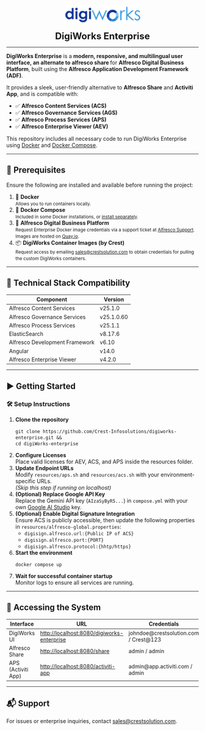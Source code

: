 <p align="center">
  <img src="https://github.com/Crest-Infosolutions/digiworks-enterprise/blob/main/resources/logo_digiworks.png?raw=true" alt="DigiWorks Logo" width="200"/>
</p>

<p align="center">
  <strong style="font-size: 24px;">DigiWorks Enterprise</strong>
</p>

---






<p><strong>DigiWorks Enterprise</strong> is a <strong>modern, responsive, and multilingual user interface, an alternate to alfresco share </strong> for <strong>Alfresco Digital Business Platform</strong>, built using the <strong>Alfresco Application Development Framework (ADF)</strong>.</p>

<p>It provides a sleek, user-friendly alternative to <strong>Alfresco Share</strong> and <strong>Activiti App</strong>, and is compatible with:</p>

<ul>
  <li>✅ <strong>Alfresco Content Services (ACS)</strong></li>
  <li>✅ <strong>Alfresco Governance Services (AGS)</strong></li>
  <li>✅ <strong>Alfresco Process Services (APS)</strong></li>
  <li>✅ <strong>Alfresco Enterprise Viewer (AEV)</strong></li>
</ul>

<p>This repository includes all necessary code to run DigiWorks Enterprise using <a href="https://docs.docker.com/get-started/overview/">Docker</a> and <a href="https://docs.docker.com/compose">Docker Compose</a>.</p>

<hr>

<h2>🧰 Prerequisites</h2>

<p>Ensure the following are installed and available before running the project:</p>

<ol>
  <li>🐳 <strong>Docker</strong><br>
    <small>Allows you to run containers locally.</small>
  </li>
  <li>🧩 <strong>Docker Compose</strong><br>
    <small>Included in some Docker installations, or <a href="https://docs.docker.com/compose/install/">install separately</a>.</small>
  </li>
  <li>🏢 <strong>Alfresco Digital Business Platform</strong><br>
    <small>Request Enterprise Docker image credentials via a support ticket at <a href="https://support.alfresco.com/">Alfresco Support</a>. Images are hosted on <a href="https://quay.io/">Quay.io</a>.</small>
  </li>
  <li>📦 <strong>DigiWorks Container Images (by Crest)</strong><br>
    <small>Request access by emailing <a href="mailto:sales@crestsolution.com">sales@crestsolution.com</a> to obtain credentials for pulling the custom DigiWorks containers.</small>
  </li>
</ol>

<hr>

<h2>🧱 Technical Stack Compatibility</h2>

<table>
  <thead>
    <tr><th>Component</th><th>Version</th></tr>
  </thead>
  <tbody>
    <tr><td>Alfresco Content Services</td><td>v25.1.0</td></tr>
    <tr><td>Alfresco Governance Services</td><td>v25.1.0.60</td></tr>
    <tr><td>Alfresco Process Services</td><td>v25.1.1</td></tr>
    <tr><td>ElasticSearch</td><td>v8.17.6</td></tr>
    <tr><td>Alfresco Development Framework</td><td>v6.10</td></tr>
    <tr><td>Angular</td><td>v14.0</td></tr>
    <tr><td>Alfresco Enterprise Viewer</td><td>v4.2.0</td></tr>
  </tbody>
</table>

<hr>

<h2>▶️ Getting Started</h2>

<h3>🛠️ Setup Instructions</h3>

<ol>
  <li><strong>Clone the repository</strong>
    <pre><code>git clone https://github.com/Crest-Infosolutions/digiworks-enterprise.git &&
cd digiWorks-enterprise</code></pre>
  </li>

  <li><strong>Configure Licenses</strong><br>
  Place valid licenses for AEV, ACS, and APS inside the resources folder.</li>

  <li><strong>Update Endpoint URLs</strong><br>
  Modify <code>resources/aps.sh</code> and <code>resources/acs.sh</code> with your environment-specific URLs.
  <br><em>(Skip this step if running on localhost)</em></li>

  <li><strong>(Optional) Replace Google API Key</strong><br>
  Replace the Gemini API key (<code>AIzaSyByR5...</code>) in <code>compose.yml</code> with your own <a href="https://makersuite.google.com/app/apikey">Google AI Studio</a> key.</li>

  <li><strong>(Optional) Enable Digital Signature Integration</strong><br>
  Ensure ACS is publicly accessible, then update the following properties in <code>resources/alfresco-global.properties</code>:
    <ul>
      <li><code>digisign.alfresco.url:{Public IP of ACS}</code></li>
      <li><code>digisign.alfresco.port:{PORT}</code></li>
      <li><code>digisign.alfresco.protocol:{hhtp/https}</code></li>
    </ul>
  </li>

  <li><strong>Start the environment</strong>
    <pre><code>docker compose up</code></pre>
  </li>

  <li><strong>Wait for successful container startup</strong><br>
  Monitor logs to ensure all services are running.</li>
</ol>

<hr>

<h2>🧪 Accessing the System</h2>

<table>
  <thead>
    <tr><th>Interface</th><th>URL</th><th>Credentials</th></tr>
  </thead>
  <tbody>
    <tr>
      <td>DigiWorks UI</td>
      <td><a href="http://localhost:8080/digiworks-enterprise">http://localhost:8080/digiworks-enterprise</a></td>
      <td>johndoe@crestsolution.com / Crest@123</td>
    </tr>
    <tr>
      <td>Alfresco Share</td>
      <td><a href="http://localhost:8080/share">http://localhost:8080/share</a></td>
      <td>admin / admin</td>
    </tr>
    <tr>
      <td>APS (Activiti App)</td>
      <td><a href="http://localhost:8080/activiti-app">http://localhost:8080/activiti-app</a></td>
      <td>admin@app.activiti.com / admin</td>
    </tr>
  </tbody>
</table>

<hr>

<h2>📬 Support</h2>

<p>For issues or enterprise inquiries, contact <a href="mailto:sales@crestsolution.com">sales@crestsolution.com</a>.</p>
